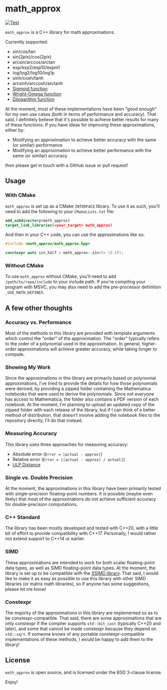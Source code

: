 # math_approx

[![Test](https://github.com/Chowdhury-DSP/math_approx/actions/workflows/run_tests.yml/badge.svg)](https://github.com/Chowdhury-DSP/math_approx/actions/workflows/run_tests.yml)


`math_approx` is a C++ library for math approximations.

Currently supported:

- sin/cos/tan
- sin(2*pi*x)/cos(2*pi*x)
- arcsin/arccos/arctan
- exp/exp2/exp10/expm1
- log/log2/log10/log1p
- sinh/cosh/tanh
- arcsinh/arccosh/arctanh
- [Sigmoid function](https://en.wikipedia.org/wiki/Sigmoid_function)
- [Wright-Omega function](https://en.wikipedia.org/wiki/Wright_omega_function)
- [Dilogarithm function](https://en.wikipedia.org/wiki/Dilogarithm)

At the moment, most of these implementations have been "good enough"
for my own use cases (both in terms of performance and accuracy). That
said, I definitely believe that it's possible to achieve better results
for many of these functions. If you have ideas for improving these
approximations, either by:
- Modifying an approximation to achieve better accuracy with the same (or similar) performance
- Modifying an approximation to achieve better performance with the same (or similar) accuracy

then please get in touch with a GitHub issue or pull request!

## Usage

### With CMake

`math_approx` is set up as a CMake `INTERFACE` library. To use it as
such, you'll need to add the following to your `CMakeLists.txt` file:

```cmake
add_subdirectory(math_approx)
target_link_libraries(<your_target> math_approx)
```

And then in your C++ code, you can use the approximations like so:

```cpp
#include <math_approx/math_approx.hpp>

constexpr auto sin_half = math_approx::sin<5> (0.5f);
```

### Without CMake

To use `math_approx` without CMake, you'll need to add
`/path/to/repo/include` to your include path. If you're
compiling your program with MSVC, you may also need to
add the pre-processor definition `_USE_MATH_DEFINES`.

## A few other thoughts

### Accuracy vs. Performance

Most of the methods in this library are provided with template
arguments which control the "order" of the approximation. The
"order" typically refers to the order of a polynomial used in
the approximation. In general, higher-order approximations will
achieve greater accuracy, while taking longer to compute.

### Showing My Work

Since the approximations in this library are primarily based on
polynomial approximations, I've tried to provide the details
for how those polynomials were derived, by providing a zipped
folder containing the Mathematica notebooks that were used to
derive the polynomials. Since not everyone has access to
Mathematica, the folder also contains a PDF version of each
notebook. At the moment, I'm planning to upload an updated
copy of the zipped folder with each release of the library,
but if I can think of a better method of distribution, that
doesn't involve adding the notebook files to the repository
directly, I'll do that instead.

### Measuring Accuracy

This library uses three approaches for measuring accuracy:
- Absolute error (`Error = |actual - approx|`)
- Relative error (`Error = |(actual - approx) / actual|`)
- [ULP Distance](https://en.wikipedia.org/wiki/Unit_in_the_last_place#:~:text=In%20computer%20science%20and%20numerical,of%20accuracy%20in%20numeric%20calculations.)

### Single vs. Double Precision

At the moment, the approximations in this library have been
primarily tested with single-precision floating-point numbers.
It is possible (maybe even likely) that most of the approximations
do not achieve sufficient accuracy for double-precision computations.

### C++ Standard

The library has been mostly developed and tested with C++20, with
a little bit of effort to provide compatibility with C++17.
Personally, I would rather not extend support to C++14 or earlier.

### SIMD

These approximations are intended to work for both scalar floating-point
data types, as well as SIMD floating-point data types. At the moment,
the library is set up to be compatible with the [XSIMD library](https://github.com/xtensor-stack/xsimd).
That said, I would like to make it as easy as possible to use this
library with other SIMD libraries (or matrix math libraries), so if
anyone has some suggestions, please let me know!

### Constexpr

The majority of the approximations in this library are implemented
so as to be constexpr-compatible. That said, there are some
approximations that are only constexpr if the compiler supports
`std::bit_cast` (typically C++20 and later), and some that cannot
be made constexpr because they depend on `std::sqrt`. If someone
knows of any portable constexpr-compatible implementations of these
methods, I would be happy to add them to the library!

## License

`math_approx` is open source, and is licensed under the
BSD 3-clause license.

Enjoy!
